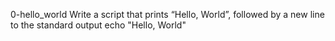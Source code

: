 0-hello_world
Write a script that prints “Hello, World”, followed by a new line to the standard output
echo "Hello, World"
